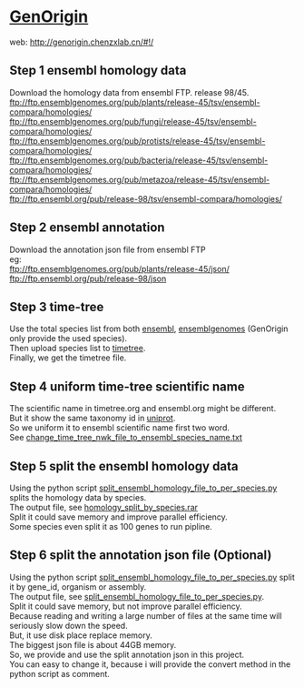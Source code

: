 # [GenOrigin](http://genorigin.chenzxlab.cn/#!/)
web: http://genorigin.chenzxlab.cn/#!/


## Step 1 ensembl homology data
Download the homology data from ensembl FTP. release 98/45.  
ftp://ftp.ensemblgenomes.org/pub/plants/release-45/tsv/ensembl-compara/homologies/  
ftp://ftp.ensemblgenomes.org/pub/fungi/release-45/tsv/ensembl-compara/homologies/  
ftp://ftp.ensemblgenomes.org/pub/protists/release-45/tsv/ensembl-compara/homologies/  
ftp://ftp.ensemblgenomes.org/pub/bacteria/release-45/tsv/ensembl-compara/homologies/  
ftp://ftp.ensemblgenomes.org/pub/metazoa/release-45/tsv/ensembl-compara/homologies/  
ftp://ftp.ensembl.org/pub/release-98/tsv/ensembl-compara/homologies/  

## Step 2 ensembl annotation
Download the annotation json file from ensembl FTP  
eg:  
ftp://ftp.ensemblgenomes.org/pub/plants/release-45/json/  
ftp://ftp.ensembl.org/pub/release-98/json  

## Step 3 time-tree
Use the total species list from both [ensembl](www.ensembl.org), [ensemblgenomes](www.ensemblgenomes.org) (GenOrigin only provide the used species).   
Then upload species list to [timetree](www.timetree.org).   
Finally, we get the timetree file.   

## Step 4 uniform time-tree scientific name
The scientific name in timetree.org and ensembl.org might be different.  
But it show the same taxonomy id in [uniprot](www.uniprot.org).  
So we uniform it to ensembl scientific name first two word.  
See [change_time_tree_nwk_file_to_ensembl_species_name.txt](https://github.com/huanananan/GenOrigin/blob/master/change_time_tree_nwk_file_to_ensembl_species_name.txt)  

## Step 5 split the ensembl homology data
Using the python script [split_ensembl_homology_file_to_per_species.py](https://github.com/huanananan/GenOrigin/blob/master/split_ensembl_homology_file_to_per_species.py) splits the homology data by species.  
The output file, see [homology_split_by_species.rar](https://github.com/huanananan/GenOrigin/blob/master/homology_split_by_species.rar)  
Split it could save memory and improve parallel efficiency.  
Some species even split it as 100 genes to run pipline.  

## Step 6 split the annotation json file (Optional)
Using the python script [split_ensembl_homology_file_to_per_species.py](https://github.com/huanananan/GenOrigin/blob/master/split_ensembl_homology_file_to_per_species.py) split it by gene_id, organism or assembly.  
The output file, see  [split_ensembl_homology_file_to_per_species.py](https://github.com/huanananan/GenOrigin/blob/master/split_ensembl_homology_file_to_per_species.py).  
Split it could save memory, but not improve parallel efficiency.  
Because reading and writing a large number of files at the same time will seriously slow down the speed.  
But, it use disk place replace memory.  
The biggest json file is about 44GB memory.  
So, we provide and use the split annotation json in this project.  
You can easy to change it, because i will provide the convert method in the python script as comment.  
